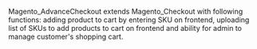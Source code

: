 Magento_AdvanceCheckout extends Magento_Checkout with following functions: adding product to cart by entering SKU on frontend, uploading list of SKUs to add products to cart on frontend and ability for admin to manage customer's shopping cart.